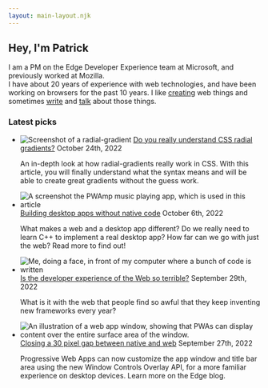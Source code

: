 ```yaml
---
layout: main-layout.njk
---
```

## Hey, I'm Patrick

I am a PM on the Edge Developer Experience team at Microsoft, and previously worked at Mozilla.\
I have about 20 years of experience with web technologies, and have been working on browsers for the past 10 years. I like <a href="lab">creating</a> web things and sometimes <a href="articles">write</a> and <a href="talks">talk</a> about those things.

### Latest picks

<ul class="entries">
  <li>
    <img src="/assets/radial-gradient/ray-stops.png" alt="Screenshot of a radial-gradient" class="thumbnail">
    <a href="2022-10-24-do-you-really-understand-CSS-radial-gradients">Do you really understand CSS radial gradients?</a>
    <time datetime="2022-10-24">October 24th, 2022</time>
    <p>An in-depth look at how radial-gradients really work in CSS. With this article, you will finally understand what the syntax means and will be able to create great gradients without the guess work.</p>
  </li>
  <li>
    <img src="https://raw.githubusercontent.com/MicrosoftEdge/Demos/main/pwamp/screenshot-playlist.png" alt="A screenshot the PWAmp music playing app, which is used in this article" class="thumbnail">
    <a href="/articles/2022-10-06-building-desktop-apps-without-native-code">Building desktop apps without native code</a>
    <time datetime="2022-10-06">October 6th, 2022</time>
    <p>What makes a web and a desktop app different? Do we really need to learn C++ to implement a real desktop app? How far can we go with just the web? Read more to find out!</p>
  </li>
  <li>
    <img src="/assets/bad-web-dx.jpg" alt="Me, doing a face, in front of my computer where a bunch of code is written" class="thumbnail">
    <a href="/articles/2022-09-29-is-web-dx-so-terrible">Is the developer experience of the Web so terrible?</a>
    <time datetime="2022-09-29">September 29th, 2022</time>
    <p>What is it with the web that people find so awful that they keep inventing new frameworks every year?</p>
  </li>
  <li>
    <img src="https://blogs.windows.com/wp-content/uploads/prod/sites/33/2022/09/Picture2.png" alt="An illustration of a web app window, showing that PWAs can display content over the entire surface area of the window." class="thumbnail">
    <a href="https://blogs.windows.com/msedgedev/2022/09/27/closing-pixel-gap-native-web-window-controls-overlay/" class="external">Closing a 30 pixel gap between native and web</a>
    <time datetime="2022-09-27">September 27th, 2022</time>
    <p>Progressive Web Apps can now customize the app window and title bar area using the new Window Controls Overlay API, for a more familiar experience on desktop devices. Learn more on the Edge blog.</p>
  </li>
</ul>